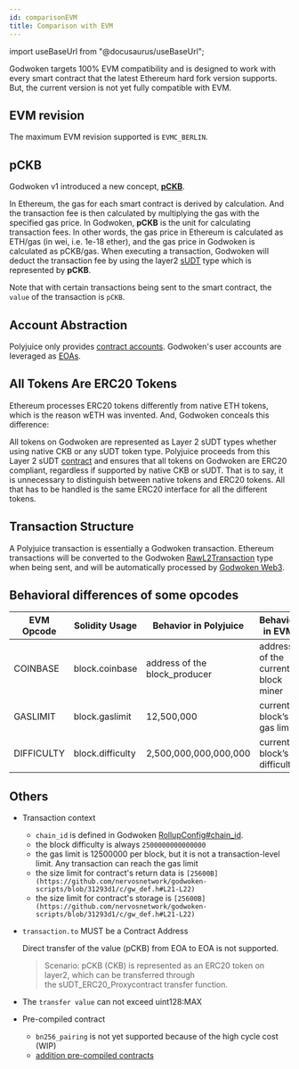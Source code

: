 ```yaml
---
id: comparisonEVM
title: Comparison with EVM
---
```

import useBaseUrl from "@docusaurus/useBaseUrl";

Godwoken targets 100% EVM compatibility and is designed to work with every smart contract that the latest Ethereum hard fork version supports. But, the current version is not yet fully compatible with EVM.

## EVM revision

The maximum EVM revision supported is `EVMC_BERLIN`.

## pCKB

Godwoken v1 introduced a new concept, [**pCKB**](https://github.com/nervosnetwork/godwoken/blob/develop/docs/life_of_a_polyjuice_transaction.md#pckb).

In Ethereum, the gas for each smart contract is derived by calculation. And the transaction fee is then calculated by multiplying the gas with the specified gas price. In Godwoken, **pCKB** is the unit for calculating transaction fees. In other words, the gas price in Ethereum is calculated as ETH/gas (in wei, i.e. 1e-18 ether), and the gas price in Godwoken is calculated as pCKB/gas. When executing a transaction, Godwoken will deduct the transaction fee by using the layer2 [sUDT](https://github.com/nervosnetwork/rfcs/blob/master/rfcs/0025-simple-udt/0025-simple-udt.md) type which is represented by **pCKB**.

Note that with certain transactions being sent to the smart contract, the `value` of the transaction is `pCKB`.

## Account Abstraction

Polyjuice only provides [contract accounts](https://ethereum.org/en/glossary/#contract-account). Godwoken's user accounts are leveraged as [EOAs](https://ethereum.org/en/glossary/#eoa).

## All Tokens Are ERC20 Tokens

Ethereum processes ERC20 tokens differently from native ETH tokens, which is the reason wETH was invented. And, Godwoken conceals this difference:

All tokens on Godwoken are represented as Layer 2 sUDT types whether using native CKB or any sUDT token type. Polyjuice proceeds from this Layer 2 sUDT [contract](https://github.com/nervosnetwork/godwoken-polyjuice/blob/b9c3ad4/solidity/erc20/SudtERC20Proxy_UserDefinedDecimals.sol) and ensures that all tokens on Godwoken are ERC20 compliant, regardless if supported by native CKB or sUDT. That is to say, it is unnecessary to distinguish between native tokens and ERC20 tokens. All that has to be handled is the same ERC20 interface for all the different tokens.

## Transaction Structure

A Polyjuice transaction is essentially a Godwoken transaction. Ethereum transactions will be converted to the Godwoken [RawL2Transaction](https://github.com/nervosnetwork/godwoken/blob/v1.0.0-rc1/crates/types/schemas/godwoken.mol#L69-L74) type when being sent, and will be automatically processed by [Godwoken Web3](https://github.com/nervosnetwork/godwoken-web3/tree/v1.0.0-rc1).

## Behavioral differences of some opcodes

| EVM Opcode | Solidity Usage | Behavior in Polyjuice | Behavior in EVM |
| --- | --- | --- | --- |
| COINBASE | block.coinbase | address of the block_producer | address of the current block miner |
| GASLIMIT | block.gaslimit | 12,500,000 | current block’s gas limit |
| DIFFICULTY | block.difficulty | 2,500,000,000,000,000 | current block’s difficulty |

## Others

- Transaction context
    - `chain_id` is defined in Godwoken [RollupConfig#chain_id](https://github.com/nervosnetwork/godwoken/blob/a099f2010b212355f5504a8d464b6b70d29640a5/crates/types/schemas/godwoken.mol#L64).
    - the block difficulty is always `2500000000000000`
    - the gas limit  is 12500000 per block, but it is not a transaction-level limit. Any transaction can reach the gas limit
    - the size limit for contract's return data is `[25600B](https://github.com/nervosnetwork/godwoken-scripts/blob/31293d1/c/gw_def.h#L21-L22)`
    - the size limit for contract's storage is `[25600B](https://github.com/nervosnetwork/godwoken-scripts/blob/31293d1/c/gw_def.h#L21-L22)`
  
- `transaction.to` MUST be a Contract Address
    
    Direct transfer of the value (pCKB) from EOA to EOA is not supported.
    > Scenario: pCKB (CKB) is represented as an ERC20 token on layer2, which can be transferred through the sUDT_ERC20_Proxycontract transfer function.
    
- The `transfer value` can not exceed uint128:MAX
- Pre-compiled contract
    - `bn256_pairing` is not yet supported because of the high cycle cost (WIP)
    - [addition pre-compiled contracts](https://github.com/nervosnetwork/godwoken-polyjuice/blob/compatibility-breaking-changes/docs/Addition-Features.md)
